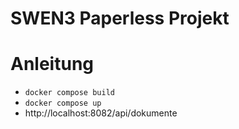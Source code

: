 # SWEN3 Paperless Projekt

# Anleitung
- `docker compose build`
- `docker compose up`
- http://localhost:8082/api/dokumente
